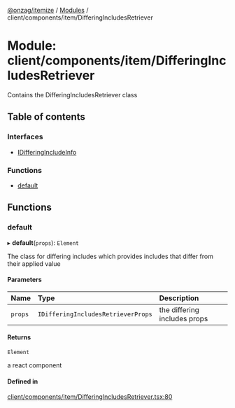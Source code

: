 [@onzag/itemize](../README.md) / [Modules](../modules.md) / client/components/item/DifferingIncludesRetriever

# Module: client/components/item/DifferingIncludesRetriever

Contains the DifferingIncludesRetriever class

## Table of contents

### Interfaces

- [IDifferingIncludeInfo](../interfaces/client_components_item_DifferingIncludesRetriever.IDifferingIncludeInfo.md)

### Functions

- [default](client_components_item_DifferingIncludesRetriever.md#default)

## Functions

### default

▸ **default**(`props`): `Element`

The class for differing includes which provides includes that differ from their applied value

#### Parameters

| Name | Type | Description |
| :------ | :------ | :------ |
| `props` | `IDifferingIncludesRetrieverProps` | the differing includes props |

#### Returns

`Element`

a react component

#### Defined in

[client/components/item/DifferingIncludesRetriever.tsx:80](https://github.com/onzag/itemize/blob/f2db74a5/client/components/item/DifferingIncludesRetriever.tsx#L80)
